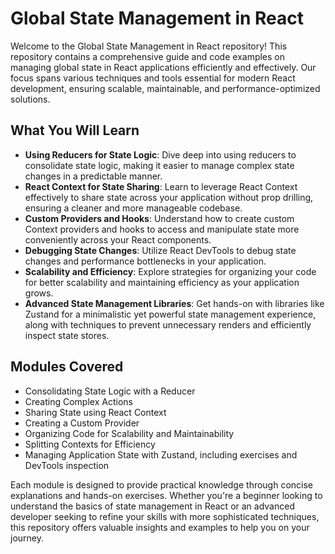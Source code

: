 # Global State Management in React

Welcome to the Global State Management in React repository! This repository contains a comprehensive guide and code examples on managing global state in React applications efficiently and effectively. Our focus spans various techniques and tools essential for modern React development, ensuring scalable, maintainable, and performance-optimized solutions.

## What You Will Learn

- **Using Reducers for State Logic**: Dive deep into using reducers to consolidate state logic, making it easier to manage complex state changes in a predictable manner.
- **React Context for State Sharing**: Learn to leverage React Context effectively to share state across your application without prop drilling, ensuring a cleaner and more manageable codebase.
- **Custom Providers and Hooks**: Understand how to create custom Context providers and hooks to access and manipulate state more conveniently across your React components.
- **Debugging State Changes**: Utilize React DevTools to debug state changes and performance bottlenecks in your application.
- **Scalability and Efficiency**: Explore strategies for organizing your code for better scalability and maintaining efficiency as your application grows.
- **Advanced State Management Libraries**: Get hands-on with libraries like Zustand for a minimalistic yet powerful state management experience, along with techniques to prevent unnecessary renders and efficiently inspect state stores.

## Modules Covered

- Consolidating State Logic with a Reducer
- Creating Complex Actions
- Sharing State using React Context
- Creating a Custom Provider
- Organizing Code for Scalability and Maintainability
- Splitting Contexts for Efficiency
- Managing Application State with Zustand, including exercises and DevTools inspection

Each module is designed to provide practical knowledge through concise explanations and hands-on exercises. Whether you're a beginner looking to understand the basics of state management in React or an advanced developer seeking to refine your skills with more sophisticated techniques, this repository offers valuable insights and examples to help you on your journey.

